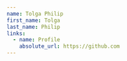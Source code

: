 ```yaml
---
name: Tolga Philip
first_name: Tolga
last_name: Philip
links:
  - name: Profile
    absolute_url: https://github.com
---
```

